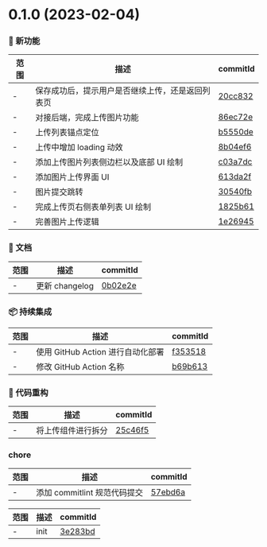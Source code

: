 # 0.1.0 (2023-02-04)

### 🌟 新功能
范围|描述|commitId
--|--|--
 - | 保存成功后，提示⽤户是否继续上传，还是返回列表⻚ | [20cc832](https://github.com/espory/picture-waterfall-user/commit/20cc832)
 - | 对接后端，完成上传图片功能 | [86ec72e](https://github.com/espory/picture-waterfall-user/commit/86ec72e)
 - | 上传列表锚点定位 | [b5550de](https://github.com/espory/picture-waterfall-user/commit/b5550de)
 - | 上传中增加 loading 动效 | [8b04ef6](https://github.com/espory/picture-waterfall-user/commit/8b04ef6)
 - | 添加上传图片列表侧边栏以及底部 UI 绘制 | [c03a7dc](https://github.com/espory/picture-waterfall-user/commit/c03a7dc)
 - | 添加图片上传界面 UI | [613da2f](https://github.com/espory/picture-waterfall-user/commit/613da2f)
 - | 图片提交跳转 | [30540fb](https://github.com/espory/picture-waterfall-user/commit/30540fb)
 - | 完成上传页右侧表单列表 UI 绘制 | [1825b61](https://github.com/espory/picture-waterfall-user/commit/1825b61)
 - | 完善图片上传逻辑 | [1e26945](https://github.com/espory/picture-waterfall-user/commit/1e26945)


### 📝 文档
范围|描述|commitId
--|--|--
 - | 更新 changelog | [0b02e2e](https://github.com/espory/picture-waterfall-user/commit/0b02e2e)


### 📦 持续集成
范围|描述|commitId
--|--|--
 - | 使用 GitHub Action 进行自动化部署 | [f353518](https://github.com/espory/picture-waterfall-user/commit/f353518)
 - | 修改 GitHub Action 名称 | [b69b613](https://github.com/espory/picture-waterfall-user/commit/b69b613)


### 🔨 代码重构
范围|描述|commitId
--|--|--
 - | 将上传组件进行拆分 | [25c46f5](https://github.com/espory/picture-waterfall-user/commit/25c46f5)


### chore
范围|描述|commitId
--|--|--
 - | 添加 commitlint 规范代码提交 | [57ebd6a](https://github.com/espory/picture-waterfall-user/commit/57ebd6a)


范围|描述|commitId
--|--|--
 - | init | [3e283bd](https://github.com/espory/picture-waterfall-user/commit/3e283bd)

